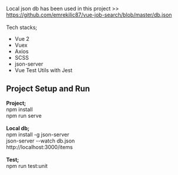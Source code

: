 
Local json db has been used in this project >> https://github.com/emrekilic87/vue-job-search/blob/master/db.json
<br>
<br>
Tech stacks;
* Vue 2
* Vuex
* Axios
* SCSS
* json-server
* Vue Test Utils with Jest

## Project Setup and Run
**Project;**
<br>
npm install
<br>
npm run serve
<br>
<br>
**Local db;**
<br>
npm install -g json-server
<br>
json-server --watch db.json
<br>
http://localhost:3000/items
<br>
<br>
**Test;**
<br>
npm run test:unit
<br>
<br>

